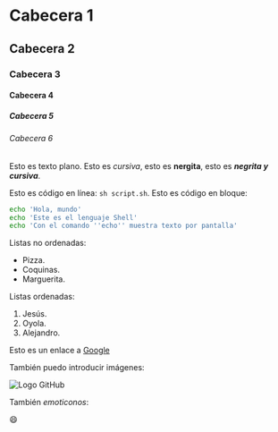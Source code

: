 # Cabecera 1

## Cabecera 2

### Cabecera 3

#### Cabecera 4

##### Cabecera 5

###### Cabecera 6

Esto es texto plano. Esto es *cursiva*, esto es **nergita**, esto es ***negrita y cursiva***.

Esto es código en línea: `sh script.sh`. Esto es código en bloque:

```sh
echo 'Hola, mundo'
echo 'Este es el lenguaje Shell'
echo 'Con el comando ''echo'' muestra texto por pantalla'
```

Listas no ordenadas:

* Pizza.
* Coquinas.
* Marguerita.

Listas ordenadas:

1. Jesús.
2. Oyola.
3. Alejandro.

Esto es un enlace a [Google](http://google.com)

También puedo introducir imágenes:

![Logo GitHub](http://github.com/apple-touch-icon.png)

También *emoticonos*:

:smile:
